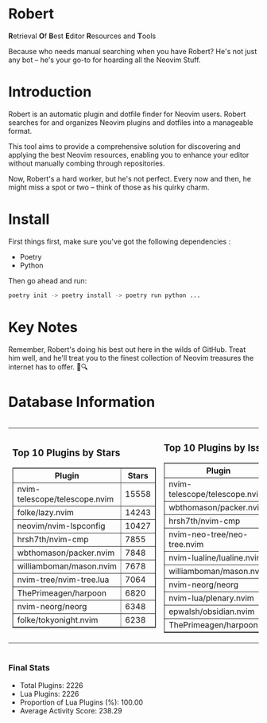 # Robert

**R**etrieval
**O**f
**B**est
**E**ditor
**R**esources and
**T**ools

Because who needs manual searching when you have Robert?
He's not just any bot – he's your go-to for hoarding all the Neovim Stuff.

# Introduction
Robert is an automatic plugin and dotfile finder for Neovim users. Robert searches for and organizes Neovim plugins and dotfiles into a manageable format.

This tool aims to provide a comprehensive solution for discovering and applying the best Neovim resources, enabling you to enhance your editor without manually combing through repositories.

Now, Robert's a hard worker, but he's not perfect. Every now and then, he might miss a spot or two – think of those as his quirky charm. 

# Install
 First things first, make sure you've got the following dependencies :
  - Poetry 
  - Python 

Then go ahead and run:

```bash
poetry init -> poetry install -> poetry run python ...
```
# Key Notes

Remember, Robert's doing his best out here in the wilds of GitHub. Treat him well, and he'll treat you to the finest collection of Neovim treasures the internet has to offer. 🎩🔍


# Database Information

<div style='display:flex;flex-direction:row;justify-content:space-between;'><table><tr><td><h3>Top 10 Plugins by Stars</h3><table border="1"><tr><th>Plugin</th><th>Stars</th></tr><tr><td>nvim-telescope/telescope.nvim</td><td>15558</td></tr><tr><td>folke/lazy.nvim</td><td>14243</td></tr><tr><td>neovim/nvim-lspconfig</td><td>10427</td></tr><tr><td>hrsh7th/nvim-cmp</td><td>7855</td></tr><tr><td>wbthomason/packer.nvim</td><td>7848</td></tr><tr><td>williamboman/mason.nvim</td><td>7678</td></tr><tr><td>nvim-tree/nvim-tree.lua</td><td>7064</td></tr><tr><td>ThePrimeagen/harpoon</td><td>6820</td></tr><tr><td>nvim-neorg/neorg</td><td>6348</td></tr><tr><td>folke/tokyonight.nvim</td><td>6238</td></tr></table></td><td><h3>Top 10 Plugins by Issues</h3><table border="1"><tr><th>Plugin</th><th>Issues</th></tr><tr><td>nvim-telescope/telescope.nvim</td><td>354</td></tr><tr><td>wbthomason/packer.nvim</td><td>307</td></tr><tr><td>hrsh7th/nvim-cmp</td><td>280</td></tr><tr><td>nvim-neo-tree/neo-tree.nvim</td><td>226</td></tr><tr><td>nvim-lualine/lualine.nvim</td><td>222</td></tr><tr><td>williamboman/mason.nvim</td><td>190</td></tr><tr><td>nvim-neorg/neorg</td><td>179</td></tr><tr><td>nvim-lua/plenary.nvim</td><td>142</td></tr><tr><td>epwalsh/obsidian.nvim</td><td>130</td></tr><tr><td>ThePrimeagen/harpoon</td><td>116</td></tr></table></td><td><h3>Top 10 Plugins by Forks</h3><table border="1"><tr><th>Plugin</th><th>Forks</th></tr><tr><td>neovim/nvim-lspconfig</td><td>2062</td></tr><tr><td>nvim-telescope/telescope.nvim</td><td>826</td></tr><tr><td>nvim-tree/nvim-tree.lua</td><td>605</td></tr><tr><td>nvim-lualine/lualine.nvim</td><td>462</td></tr><tr><td>folke/tokyonight.nvim</td><td>411</td></tr><tr><td>hrsh7th/nvim-cmp</td><td>392</td></tr><tr><td>ThePrimeagen/harpoon</td><td>366</td></tr><tr><td>folke/lazy.nvim</td><td>344</td></tr><tr><td>jackMort/ChatGPT.nvim</td><td>310</td></tr><tr><td>nvimdev/lspsaga.nvim</td><td>286</td></tr></table></td></tr></table></div>

### Final Stats
- Total Plugins: 2226
- Lua Plugins: 2226
- Proportion of Lua Plugins (%): 100.00
- Average Activity Score: 238.29
